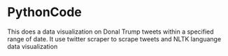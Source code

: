 # PythonCode
This does a data visualization on Donal Trump tweets within a specified range of date.
It use twitter scraper to scrape tweets and NLTK languange data visualization
